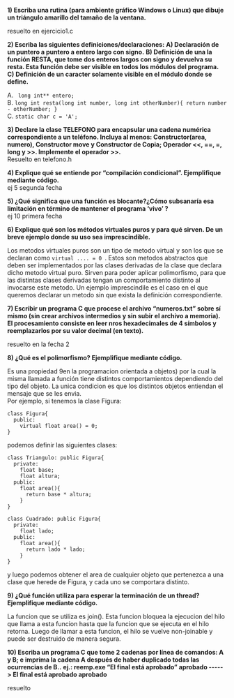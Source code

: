 **1) Escriba una rutina (para ambiente gráfico Windows o Linux) que dibuje un triángulo amarillo del tamaño de la ventana.**

resuelto en ejercicio1.c

**2) Escriba las siguientes definiciones/declaraciones:**
**A) Declaración de un puntero a puntero a entero largo con signo.**
**B) Definición de una la función RESTA, que tome dos enteros largos con signo y devuelva su resta. Esta función debe ser visible en todos los módulos del programa.**
**C) Definición de un caracter solamente visible en el módulo donde se define.**

  A. ``` long int** entero;```  
  B.
    ```
    long int resta(long int number, long int otherNumber){
        return number - otherNumber;
    }
    ```  
  C. ```static char c = 'A';```  

**3) Declare la clase TELEFONO para encapsular una cadena numérica correspondiente a un teléfono. Incluya al menos: Constructor(area, numero), Constructor move y Constructor de Copia; Operador <<, ==, =, long y >>. Implemente el operador >>.**   
Resuelto en telefono.h

**4) Explique qué se entiende por “compilación condicional”. Ejemplifique mediante código.**  
ej 5 segunda fecha  


**5) ¿Qué significa que una función es blocante?¿Cómo subsanaría esa limitación en término de mantener el programa ‘vivo’ ?**  
ej 10 primera fecha  


**6) Explique qué son los métodos virtuales puros y para qué sirven. De un breve ejemplo donde su uso sea imprescindible.**  

Los metodos virtuales puros son un tipo de metodo virtual y son los que se declaran como ```virtual .... = 0 ```. Estos son metodos abstractos que deben ser implementados por las clases derivadas de la clase que declara dicho metodo virtual puro. Sirven para poder aplicar polimorfismo, para que las distintas clases derivadas tengan un comportamiento distinto al invocarse este metodo. Un ejemplo imprescindile es el caso en el que queremos declarar un metodo sin que exista la definición correspondiente.

**7) Escribir un programa C que procese el archivo “numeros.txt” sobre sí mismo (sin crear archivos intermedios y sin subir el archivo a memoria). El procesamiento consiste en leer nros hexadecimales de 4 símbolos y reemplazarlos por su valor decimal (en texto).**  

resuelto en la fecha 2

**8) ¿Qué es el polimorfismo? Ejemplifique mediante código.**  

Es una propiedad 9en la programacion orientada a objetos) por la cual la misma llamada a función tiene distintos comportamientos dependiendo del tipo del objeto. La unica condicion es que los distintos objetos entiendan el mensaje que se les envia.  
Por ejemplo, si tenemos la clase Figura:

```
class Figura{
  public:
    virtual float area() = 0;
}
```

podemos definir las siguientes clases:

```
class Triangulo: public Figura{
  private:
    float base;
    float altura;
  public:
    float area(){
      return base * altura;
    }
}

class Cuadrado: public Figura{
  private:
    float lado;
  public:
    float area(){
      return lado * lado;
    }
}
```

y luego podemos obtener el area de cualquier objeto que pertenezca a una clase que herede de Figura, y cada uno se comportara distinto.

**9) ¿Qué función utiliza para esperar la terminación de un thread? Ejemplifique mediante código.**  

La funcion que se utiliza es join(). Esta funcion bloquea la ejecucion del hilo que llama a esta funcion hasta que la funcion que se ejecuta en el hilo retorna. Luego de llamar a esta funcion, el hilo se vuelve non-joinable y puede ser destruido de manera segura.

**10) Escriba un programa C que tome 2 cadenas por línea de comandos: A y B; e imprima la cadena A después de haber duplicado todas las ocurrencias de B..**
**ej.: reemp.exe “El final está aprobado” aprobado -----> El final está aprobado aprobado**

resuelto
